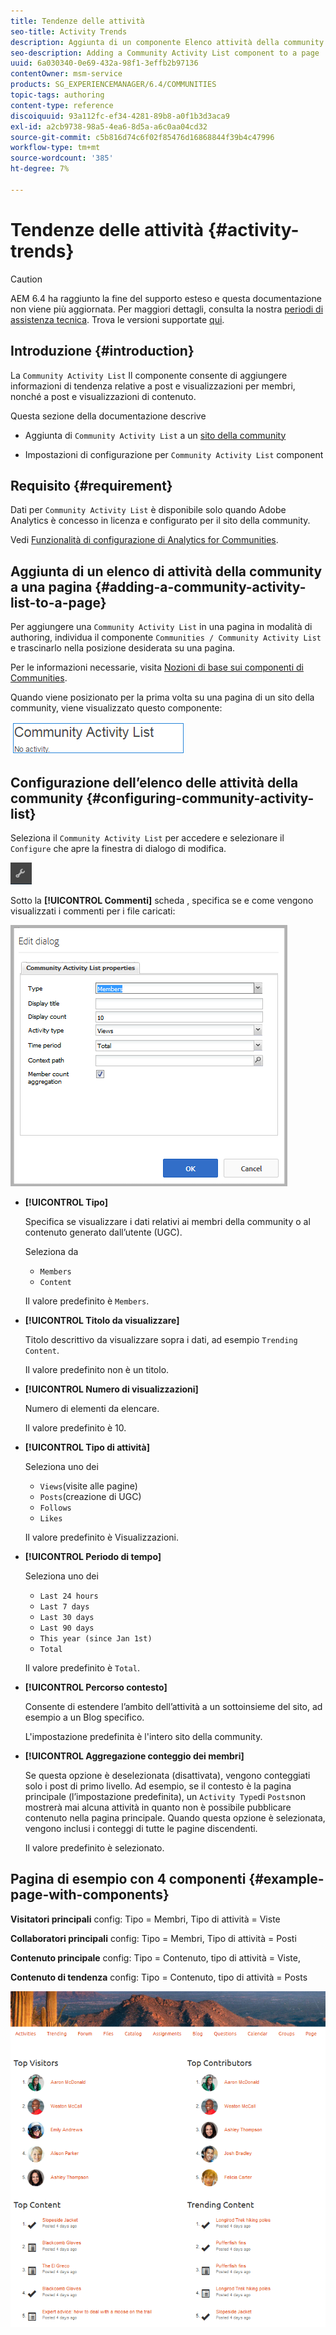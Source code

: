 ```yaml
---
title: Tendenze delle attività
seo-title: Activity Trends
description: Aggiunta di un componente Elenco attività della community a una pagina
seo-description: Adding a Community Activity List component to a page
uuid: 6a030340-0e69-432a-98f1-3effb2b97136
contentOwner: msm-service
products: SG_EXPERIENCEMANAGER/6.4/COMMUNITIES
topic-tags: authoring
content-type: reference
discoiquuid: 93a112fc-ef34-4281-89b8-a0f1b3d3aca9
exl-id: a2cb9738-98a5-4ea6-8d5a-a6c0aa04cd32
source-git-commit: c5b816d74c6f02f85476d16868844f39b4c47996
workflow-type: tm+mt
source-wordcount: '385'
ht-degree: 7%

---
```


# Tendenze delle attività {#activity-trends}

>[!CAUTION]
>
>AEM 6.4 ha raggiunto la fine del supporto esteso e questa documentazione non viene più aggiornata. Per maggiori dettagli, consulta la nostra [periodi di assistenza tecnica](https://helpx.adobe.com/it/support/programs/eol-matrix.html). Trova le versioni supportate [qui](https://experienceleague.adobe.com/docs/).

## Introduzione {#introduction}

La `Community Activity List` Il componente consente di aggiungere informazioni di tendenza relative a post e visualizzazioni per membri, nonché a post e visualizzazioni di contenuto.

Questa sezione della documentazione descrive

* Aggiunta di `Community Activity List` a un [sito della community](overview.md#community-sites)

* Impostazioni di configurazione per `Community Activity List` component

## Requisito {#requirement}

Dati per `Community Activity List` è disponibile solo quando Adobe Analytics è concesso in licenza e configurato per il sito della community.

Vedi [Funzionalità di configurazione di Analytics for Communities](analytics.md).

## Aggiunta di un elenco di attività della community a una pagina {#adding-a-community-activity-list-to-a-page}

Per aggiungere una `Community Activity List` in una pagina in modalità di authoring, individua il componente `Communities / Community Activity List` e trascinarlo nella posizione desiderata su una pagina.

Per le informazioni necessarie, visita [Nozioni di base sui componenti di Communities](basics.md).

Quando viene posizionato per la prima volta su una pagina di un sito della community, viene visualizzato questo componente:

![chlimage_1-227](assets/chlimage_1-227.png)

## Configurazione dell’elenco delle attività della community  {#configuring-community-activity-list}

Seleziona il `Community Activity List` per accedere e selezionare il `Configure` che apre la finestra di dialogo di modifica.

![chlimage_1-228](assets/chlimage_1-228.png)

Sotto la **[!UICONTROL Commenti]** scheda , specifica se e come vengono visualizzati i commenti per i file caricati:

![chlimage_1-229](assets/chlimage_1-229.png)

* **[!UICONTROL Tipo]**

   Specifica se visualizzare i dati relativi ai membri della community o al contenuto generato dall’utente (UGC).

   Seleziona da
   * `Members`
   * `Content`

   Il valore predefinito è `Members`.

* **[!UICONTROL Titolo da visualizzare]**

   Titolo descrittivo da visualizzare sopra i dati, ad esempio `Trending Content`.

   Il valore predefinito non è un titolo.

* **[!UICONTROL Numero di visualizzazioni]**

   Numero di elementi da elencare.

   Il valore predefinito è 10.

* **[!UICONTROL Tipo di attività]**

   Seleziona uno dei
   * `Views`(visite alle pagine)
   * `Posts`(creazione di UGC)
   * `Follows`
   * `Likes`

   Il valore predefinito è Visualizzazioni.

* **[!UICONTROL Periodo di tempo]**

   Seleziona uno dei
   * `Last 24 hours`
   * `Last 7 days`
   * `Last 30 days`
   * `Last 90 days`
   * `This year (since Jan 1st)`
   * `Total`

   Il valore predefinito è `Total`.

* **[!UICONTROL Percorso contesto]**

   Consente di estendere l’ambito dell’attività a un sottoinsieme del sito, ad esempio a un Blog specifico.

   L&#39;impostazione predefinita è l&#39;intero sito della community.

* **[!UICONTROL Aggregazione conteggio dei membri]**

   Se questa opzione è deselezionata (disattivata), vengono conteggiati solo i post di primo livello. Ad esempio, se il contesto è la pagina principale (l’impostazione predefinita), un `Activity Type`di `Posts`non mostrerà mai alcuna attività in quanto non è possibile pubblicare contenuto nella pagina principale. Quando questa opzione è selezionata, vengono inclusi i conteggi di tutte le pagine discendenti.

   Il valore predefinito è selezionato.

## Pagina di esempio con 4 componenti {#example-page-with-components}

**Visitatori principali** config: Tipo = Membri, Tipo di attività = Viste

**Collaboratori principali** config: Tipo = Membri, Tipo di attività = Posti

**Contenuto principale** config: Tipo = Contenuto, tipo di attività = Viste,

**Contenuto di tendenza** config: Tipo = Contenuto, tipo di attività = Posts

![chlimage_1-230](assets/chlimage_1-230.png)
